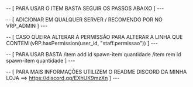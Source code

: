 -- [ PARA USAR O ITEM BASTA SEGUIR OS PASSOS ABAIXO ] ---

-- [ ADICIONAR EM QUALQUER SERVER / RECOMENDO POR NO VRP_ADMIN ] ---

-- [ CASO QUEIRA ALTERAR A PERMISSÃO PARA ALTERAR A LINHA QUE CONTEM (vRP.hasPermission(user_id, "staff.permissao")) ] ---

-- [ PARA USAR BASTA 
/item add id spawn-item quantidade
/item rem id spawn-item quantidade
] ---

-- [ PARA MAIS INFORMAÇÕES UTILIZEM O README DISCORD DA MINHA LOJA ==> https://discord.gg/EXhUK9mzXn ] ---